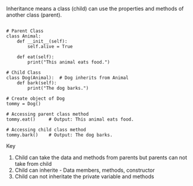 Inheritance means a class (child) can use the properties and methods of another class (parent).

```text

# Parent Class
class Animal:
    def __init__(self):
        self.alive = True

    def eat(self):
        print("This animal eats food.")

# Child Class
class Dog(Animal):  # Dog inherits from Animal
    def bark(self):
        print("The dog barks.")

# Create object of Dog
tommy = Dog()

# Accessing parent class method
tommy.eat()     # Output: This animal eats food.

# Accessing child class method
tommy.bark()    # Output: The dog barks.

```

Key 

1. Child can take the data and methods from parents but parents can not take from child
2. Child can inherite - Data members, methods, constructor
3. Child can not inheritate the private variable and methods
   
